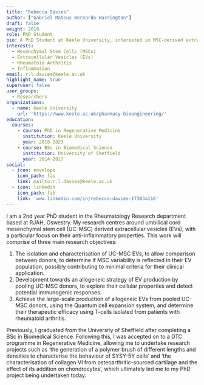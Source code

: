 ```yaml
---
title: "Rebecca Davies"
author: ["Gabriel Mateus Bernardo Harrington"]
draft: false
weight: 2010
role: PhD Student
bio: A PhD Student at Keele University, interested in MSC-derived extracellular vesicles.
interests:
  - Mesenchymal Stem Cells (MSCs)
  - Extracellular Vesicles (EVs)
  - Rheumatoid Arthritis
  - Inflammation
email: r.l.davies@keele.ac.uk
highlight_name: true
superuser: false
user_groups:
  - Researchers
organizations:
  - name: Keele University
    url: 'https://www.keele.ac.uk/pharmacy-bioengineering/'
education:
  courses:
    - course: PhD in Regenerative Medicine
      institution: Keele University
      year: 2018-2023
    - course: BSc in Biomedical Science
      institution: University of Sheffield
      year: 2014-2017
social:
  - icon: envelope
    icon_pack: fas
    link: mailto:r.l.davies@keele.ac.uk
  - icon: linkedin
    icon_pack: fab
    link: 'www.linkedin.com/in/rebecca-davies-17383a116'
---
```


I am a 2nd year PhD student in the Rheumatology Research department based at RJAH, Oswestry. My research centres around umbilical cord mesenchymal stem cell (UC-MSC) derived extracellular vesicles (EVs), with a particular focus on their anti-inflammatory properties. This work will comprise of three main research objectives:

1.  The isolation and characterisation of UC-MSC EVs, to allow comparison between donors, to determine if MSC variability is reflected in their EV population, possibly contributing to minimal criteria for their clinical application.
2.  Development towards an allogeneic strategy of EV production by pooling UC-MSC donors, to explore their cellular properties and detect potential immunogenic responses.
3.  Achieve the large-scale production of allogeneic EVs from pooled UC-MSC donors, using the Quantum cell expansion system, and determine their therapeutic efficacy using T-cells isolated from patients with rheumatoid arthritis.

Previously, I graduated from the University of Sheffield after completing a BSc in Biomedical Science. Following this, I was accepted on to a DTC programme in Regenerative Medicine, allowing me to undertake research projects such as ‘the generation of a polymer brush of different lengths and densities to characterise the behaviour of SYSY-5Y cells’ and ‘the characterisation of collagen VI from osteoarthritic-sourced cartilage and the effect of its addition on chondrocytes’, which ultimately led me to my PhD project being undertaken today.
